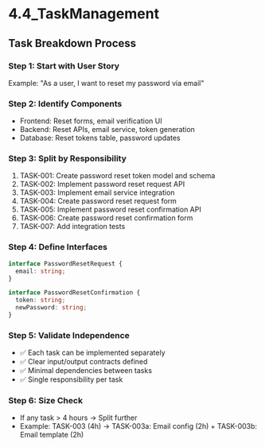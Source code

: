# 4.4_TaskManagement

## Task Breakdown Process

### Step 1: Start with User Story

Example: "As a user, I want to reset my password via email"

### Step 2: Identify Components

- Frontend: Reset forms, email verification UI
- Backend: Reset APIs, email service, token generation
- Database: Reset tokens table, password updates

### Step 3: Split by Responsibility

1. TASK-001: Create password reset token model and schema
2. TASK-002: Implement password reset request API
3. TASK-003: Implement email service integration
4. TASK-004: Create password reset request form
5. TASK-005: Implement password reset confirmation API
6. TASK-006: Create password reset confirmation form
7. TASK-007: Add integration tests

### Step 4: Define Interfaces

```typescript
interface PasswordResetRequest {
  email: string;
}

interface PasswordResetConfirmation {
  token: string;
  newPassword: string;
}
```

### Step 5: Validate Independence

- ✅ Each task can be implemented separately
- ✅ Clear input/output contracts defined
- ✅ Minimal dependencies between tasks
- ✅ Single responsibility per task

### Step 6: Size Check

- If any task > 4 hours → Split further
- Example: TASK-003 (4h) → TASK-003a: Email config (2h) + TASK-003b: Email template (2h)
